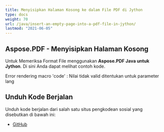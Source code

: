 ```yaml
---
title: Menyisipkan Halaman Kosong ke dalam File PDF di Jython
type: docs
weight: 70
url: /java/insert-an-empty-page-into-a-pdf-file-in-jython/
lastmod: "2021-06-05"
---
```


## Aspose.PDF - Menyisipkan Halaman Kosong

Untuk Memeriksa Format File menggunakan **Aspose.PDF Java untuk Jython**. Di sini Anda dapat melihat contoh kode.

Error rendering macro 'code' : Nilai tidak valid ditentukan untuk parameter lang

## Unduh Kode Berjalan

Unduh kode berjalan dari salah satu situs pengkodean sosial yang disebutkan di bawah ini:

- [GitHub](https://github.com/aspose-pdf/Aspose.PDF-for-Java/releases)